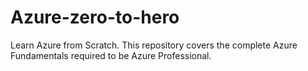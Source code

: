 # Azure-zero-to-hero
Learn Azure from Scratch. This repository covers the complete Azure Fundamentals required to be Azure Professional.
